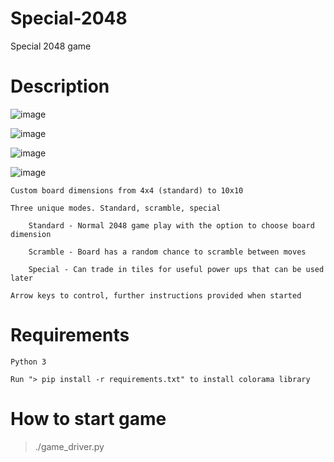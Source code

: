 # Special-2048
Special 2048 game

# Description

![image](https://user-images.githubusercontent.com/73961415/156679155-0346bb02-f27a-4900-af64-a6892cdb5e6e.png)

![image](https://user-images.githubusercontent.com/73961415/156679191-2af09233-0df7-41fd-ab46-9098ac056456.png)

![image](https://user-images.githubusercontent.com/73961415/156679179-6304450e-986c-4914-ac40-22ebca5ae838.png)

![image](https://user-images.githubusercontent.com/73961415/156679185-bd07df15-84f5-4c1b-b0c3-c10b1a519eb2.png)


    Custom board dimensions from 4x4 (standard) to 10x10

    Three unique modes. Standard, scramble, special
    
        Standard - Normal 2048 game play with the option to choose board dimension
        
        Scramble - Board has a random chance to scramble between moves
        
        Special - Can trade in tiles for useful power ups that can be used later

    Arrow keys to control, further instructions provided when started

# Requirements
    Python 3

    Run "> pip install -r requirements.txt" to install colorama library

# How to start game 

> ./game_driver.py


